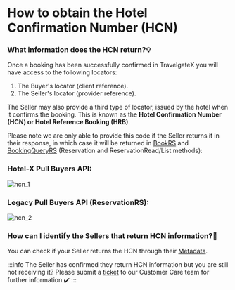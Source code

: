 ﻿---
sidebar_position: 3
---

# How to obtain the Hotel Confirmation Number (HCN)

### What information does the HCN return?💡
Once a booking has been successfully confirmed in TravelgateX you will have access to the following locators:
1. The Buyer's locator (client reference).
1. The Seller's locator (provider reference).

The Seller may also provide a third type of locator, issued by the hotel when it confirms the booking. This is known as the **Hotel Confirmation Number (HCN) or Hotel Reference Booking (HRB)**.

Please note we are only able to provide this code if the Seller returns it in their response, in which case it will be returned in [BookRS](/kb/our-products/are-you-a-buyer/our-methods/booking-flow/book/hotel-x-development-book-mutation) and [BookingQueryRS](/kb/our-products/are-you-a-buyer/our-methods/booking-management/booking/what-is-hotel-x-booking-query) (Reservation and ReservationRead/List methods):

### Hotel-X Pull Buyers API:

![hcn_1](https://storage.travelgate.com/kbase/hcn_1.jpg)


### Legacy Pull Buyers API (ReservationRS):
![hcn_2](https://storage.travelgate.com/kbase/hcn_2.jpg)


### How can I identify the Sellers that return HCN information?🔎
You can check if your Seller returns the HCN through their [Metadata](/kb/our-products/are-you-a-buyer/our-methods/static-content/hotel-x-metadata-query).

:::info
The Seller has confirmed they return HCN information but you are still not receiving it? Please submit a [ticket](https://app.travelgatex.com/tickets) to our Customer Care team for further information.✔️
:::

 